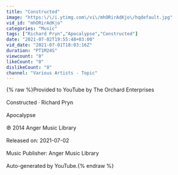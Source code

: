 ```yaml
---
title: "Constructed"
image: "https:\/\/i.ytimg.com\/vi\/mhORirAdKjo\/hqdefault.jpg"
vid_id: "mhORirAdKjo"
categories: "Music"
tags: ["Richard Pryn","Apocalypse","Constructed"]
date: "2021-07-02T19:55:48+03:00"
vid_date: "2021-07-01T18:03:16Z"
duration: "PT1M24S"
viewcount: "0"
likeCount: "0"
dislikeCount: "0"
channel: "Various Artists - Topic"
---
```

{% raw %}Provided to YouTube by The Orchard Enterprises<br /><br />Constructed · Richard Pryn<br /><br />Apocalypse<br /><br />℗ 2014 Anger Music Library<br /><br />Released on: 2021-07-02<br /><br />Music  Publisher: Anger Music Library<br /><br />Auto-generated by YouTube.{% endraw %}
